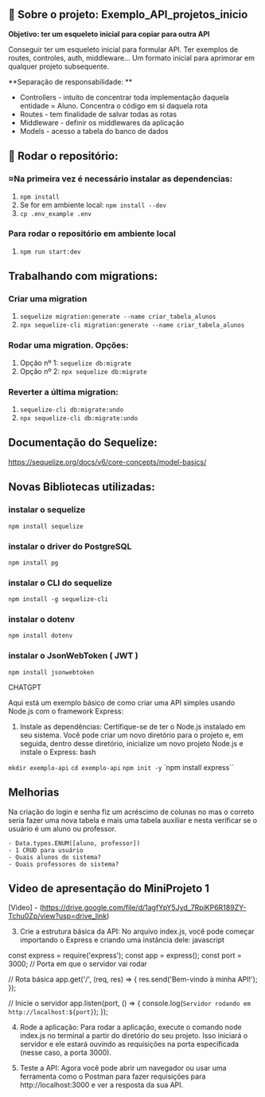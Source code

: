 ## 🏦 Sobre o projeto: Exemplo_API_projetos_inicio

**Objetivo: ter um esqueleto inicial para copiar para outra API**

Conseguir ter um esqueleto inicial para formular API. Ter exemplos de routes, controles, auth, middleware... Um formato inicial para aprimorar em qualquer projeto subsequente.

**Separação de responsabilidade: **
- Controllers - intuito de concentrar toda implementação daquela entidade = Aluno. Concentra o código em si daquela rota 
- Routes - tem finalidade de salvar todas as rotas 
- Middleware - definir os middlewares da aplicação 
- Models - acesso a tabela do banco de dados

## 🤖 Rodar o repositório:

### ≈Na primeira vez é necessário instalar as dependencias:

1. `npm install`
2. Se for em ambiente local: `npm install --dev`
3. `cp .env_example .env`

### Para rodar o repositório em ambiente local

1. `npm run start:dev`

## Trabalhando com migrations:

### Criar uma migration

1. `sequelize migration:generate --name criar_tabela_alunos`
2. `npx sequelize-cli migration:generate --name criar_tabela_alunos`

### Rodar uma migration. Opções:

1. Opção nº 1: `sequelize db:migrate`
2. Opção nº 2: `npx sequelize db:migrate`

### Reverter a última migration:

1. `sequelize-cli db:migrate:undo`
2. `npx sequelize-cli db:migrate:undo`

## Documentação do Sequelize:

https://sequelize.org/docs/v6/core-concepts/model-basics/

## Novas Bibliotecas utilizadas:

### instalar o sequelize

`npm install sequelize`

### instalar o driver do PostgreSQL

`npm install pg`

### instalar o CLI do sequelize

`npm install -g sequelize-cli`

### instalar o dotenv

`npm install dotenv`

### instalar o JsonWebToken ( JWT )

`npm install jsonwebtoken`



CHATGPT
 
 Aqui está um exemplo básico de como criar uma API simples usando Node.js com o framework Express:

1. Instale as dependências:
Certifique-se de ter o Node.js instalado em seu sistema. Você pode criar um novo diretório para o projeto e, em seguida, dentro desse diretório, inicialize um novo projeto Node.js e instale o Express:
bash

`mkdir exemplo-api`
`cd exemplo-api`
`npm init -y`
`npm install express``

## Melhorias

Na criação do login e senha fiz um acréscimo de colunas no <aluno> mas o correto seria fazer uma nova tabela <usuario> e mais uma tabela auxiliar <permissao> e nesta verificar se o usuário é um aluno ou professor. 

    - Data.types.ENUM([aluno, professor])
    - 1 CRUD para usuário
    - Quais alunos do sistema?
    - Quais professores do sistema?


## Video de apresentação do MiniProjeto 1

[Video] - (https://drive.google.com/file/d/1agfYpY5Jyd_7RpiKP6R189ZY-Tchu0Zp/view?usp=drive_link)

3. Crie a estrutura básica da API:
No arquivo index.js, você pode começar importando o Express e criando uma instância dele:
javascript

const express = require('express');
const app = express();
const port = 3000; // Porta em que o servidor vai rodar

// Rota básica
app.get('/', (req, res) => {
    res.send('Bem-vindo à minha API!');
});

// Inicie o servidor
app.listen(port, () => {
    console.log(`Servidor rodando em http://localhost:${port}`);
});

4. Rode a aplicação:
Para rodar a aplicação, execute o comando node index.js no terminal a partir do diretório do seu projeto. Isso iniciará o servidor e ele estará ouvindo as requisições na porta especificada (nesse caso, a porta 3000).

5. Teste a API:
Agora você pode abrir um navegador ou usar uma ferramenta como o Postman para fazer requisições para http://localhost:3000 e ver a resposta da sua API.